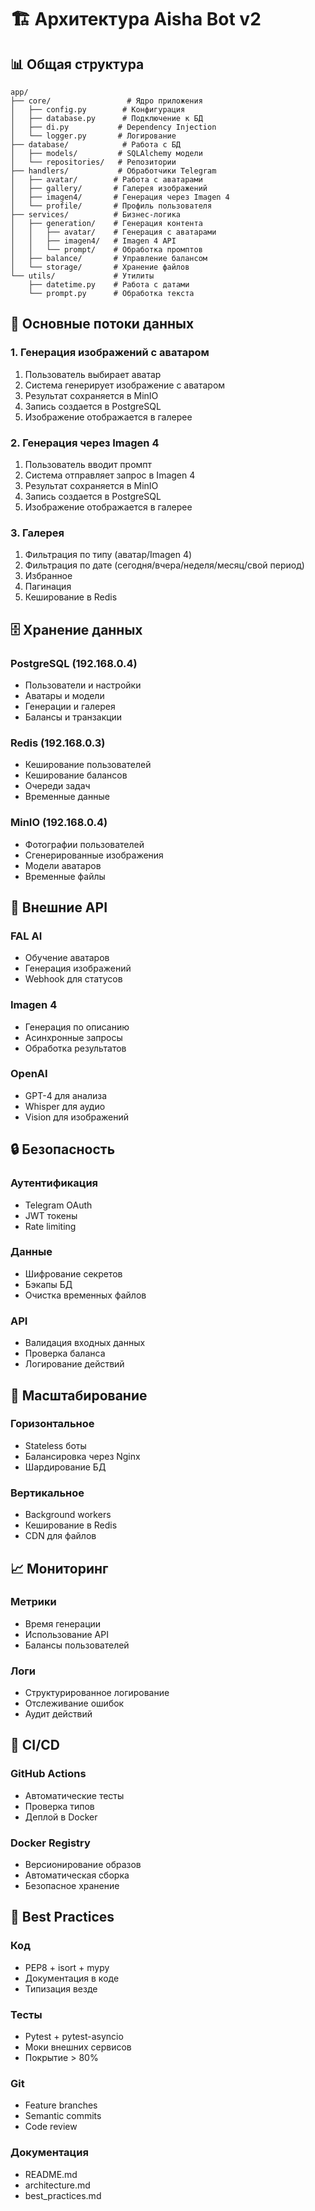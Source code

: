 # 🏗️ Архитектура Aisha Bot v2

## 📊 Общая структура

```
app/
├── core/                 # Ядро приложения
│   ├── config.py        # Конфигурация
│   ├── database.py      # Подключение к БД
│   ├── di.py           # Dependency Injection
│   └── logger.py       # Логирование
├── database/            # Работа с БД
│   ├── models/         # SQLAlchemy модели
│   └── repositories/   # Репозитории
├── handlers/           # Обработчики Telegram
│   ├── avatar/        # Работа с аватарами
│   ├── gallery/       # Галерея изображений
│   ├── imagen4/       # Генерация через Imagen 4
│   └── profile/       # Профиль пользователя
├── services/          # Бизнес-логика
│   ├── generation/    # Генерация контента
│   │   ├── avatar/    # Генерация с аватарами
│   │   ├── imagen4/   # Imagen 4 API
│   │   └── prompt/    # Обработка промптов
│   ├── balance/       # Управление балансом
│   └── storage/       # Хранение файлов
└── utils/             # Утилиты
    ├── datetime.py    # Работа с датами
    └── prompt.py      # Обработка текста
```

## 🔄 Основные потоки данных

### 1. Генерация изображений с аватаром
1. Пользователь выбирает аватар
2. Система генерирует изображение с аватаром
3. Результат сохраняется в MinIO
4. Запись создается в PostgreSQL
5. Изображение отображается в галерее

### 2. Генерация через Imagen 4
1. Пользователь вводит промпт
2. Система отправляет запрос в Imagen 4
3. Результат сохраняется в MinIO
4. Запись создается в PostgreSQL
5. Изображение отображается в галерее

### 3. Галерея
1. Фильтрация по типу (аватар/Imagen 4)
2. Фильтрация по дате (сегодня/вчера/неделя/месяц/свой период)
3. Избранное
4. Пагинация
5. Кеширование в Redis

## 🗄️ Хранение данных

### PostgreSQL (192.168.0.4)
- Пользователи и настройки
- Аватары и модели
- Генерации и галерея
- Балансы и транзакции

### Redis (192.168.0.3)
- Кеширование пользователей
- Кеширование балансов
- Очереди задач
- Временные данные

### MinIO (192.168.0.4)
- Фотографии пользователей
- Сгенерированные изображения
- Модели аватаров
- Временные файлы

## 🔌 Внешние API

### FAL AI
- Обучение аватаров
- Генерация изображений
- Webhook для статусов

### Imagen 4
- Генерация по описанию
- Асинхронные запросы
- Обработка результатов

### OpenAI
- GPT-4 для анализа
- Whisper для аудио
- Vision для изображений

## 🔒 Безопасность

### Аутентификация
- Telegram OAuth
- JWT токены
- Rate limiting

### Данные
- Шифрование секретов
- Бэкапы БД
- Очистка временных файлов

### API
- Валидация входных данных
- Проверка баланса
- Логирование действий

## 🚀 Масштабирование

### Горизонтальное
- Stateless боты
- Балансировка через Nginx
- Шардирование БД

### Вертикальное
- Background workers
- Кеширование в Redis
- CDN для файлов

## 📈 Мониторинг

### Метрики
- Время генерации
- Использование API
- Балансы пользователей

### Логи
- Структурированное логирование
- Отслеживание ошибок
- Аудит действий

## 🔄 CI/CD

### GitHub Actions
- Автоматические тесты
- Проверка типов
- Деплой в Docker

### Docker Registry
- Версионирование образов
- Автоматическая сборка
- Безопасное хранение

## 🎯 Best Practices

### Код
- PEP8 + isort + mypy
- Документация в коде
- Типизация везде

### Тесты
- Pytest + pytest-asyncio
- Моки внешних сервисов
- Покрытие > 80%

### Git
- Feature branches
- Semantic commits
- Code review

### Документация
- README.md
- architecture.md
- best_practices.md